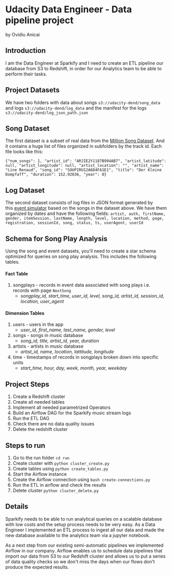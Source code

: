 # Udacity Data Engineer - Data pipeline project
by Ovidiu Anicai


## Introduction

I am the Data Engineer at Sparkify and I need to create an ETL pipeline our database from S3 to Redshift, in order for our Analytics team to be able to perform their tasks.

## Project Datasets

We have two folders with data about songs  `s3://udacity-dend/song_data` and logs `s3://udacity-dend/log_data` and the manifest for the logs  `s3://udacity-dend/log_json_path.json`

## Song Dataset

The first dataset is a subset of real data from the [Million Song Dataset](https://labrosa.ee.columbia.edu/millionsong/). And it contains a huge list of files organized in subfolders by the track id.
Each file looks like this: 

```
{"num_songs": 1, "artist_id": "ARJIE2Y1187B994AB7", "artist_latitude": null, "artist_longitude": null, "artist_location": "", "artist_name": "Line Renaud", "song_id": "SOUPIRU12A6D4FA1E1", "title": "Der Kleine Dompfaff", "duration": 152.92036, "year": 0}

```

## Log Dataset

The second dataset consists of log files in JSON format generated by this [event simulator](https://github.com/Interana/eventsim) based on the songs in the dataset above. We have them organized by dates and have the following fields: ```artist, auth, firstName, gender, itemSession, lastName, length, level, location, method, page, registration, sessionId, song, status, ts, userAgent, userId```


## Schema for Song Play Analysis

Using the song and event datasets, you'll need to create a star schema optimized for queries on song play analysis. This includes the following tables.

#### Fact Table

1.  songplays - records in event data associated with song plays i.e. records with page `NextSong`
    -   *songplay_id, start_time, user_id, level, song_id, artist_id, session_id, location, user_agent*

#### Dimension Tables

1.  users - users in the app
    -   *user_id, first_name, last_name, gender, level*
2.  songs - songs in music database
    -   *song_id, title, artist_id, year, duration*
3.  artists - artists in music database
    -   *artist_id, name, location, lattitude, longitude*
4.  time - timestamps of records in songplays broken down into specific units
    -   *start_time, hour, day, week, month, year, weekday*

## Project Steps
1. Create a Redshift cluster
2. Create all needed tables
3. Implement all needed parametrized Operators
4. Build an Airflow DAG for the Sparkify music stream logs
5. Run the ETL DAG
6. Check there are no data quality issues
9. Delete the redshift cluster

## Steps to run

1. Go to the run folder `cd run`
1. Create cluster with ```python cluster_create.py```
1. Create tables using ```python create_tables.py```
1. Start the Airflow instance
1. Create the Airflow connection using ```bash create-connections.py```
1. Run the ETL in airflow and check the results
1. Delete cluster ```python cluster_delete.py```

## Details
Sparkify needs to be able to run analytical queries on a scalable database with low costs and the setup process needs to be very easy.
As a Data Engineer I implemented an ETL process to ingest all our data and made the new database available to the analytics team via a jupyter notebook.

As a next step from our existing semi-automatic pipelines we implemented Airflow in our company.
Airflow enables us to schedule data pipelines that import our data from S3 to our Redshift cluster and allows us to put a series of data quality checks so we don't miss the days when our flows don't produce the expected results.
